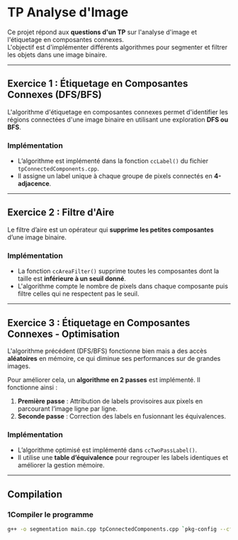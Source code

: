 # TP Analyse d'Image  

Ce projet répond aux **questions d'un TP** sur l'analyse d'image et l'étiquetage en composantes connexes.  
L'objectif est d'implémenter différents algorithmes pour segmenter et filtrer les objets dans une image binaire.  

---

## Exercice 1 : Étiquetage en Composantes Connexes (DFS/BFS)  

L'algorithme d'étiquetage en composantes connexes permet d'identifier les régions connectées d'une image binaire en utilisant une exploration **DFS ou BFS**.  

### Implémentation  
- L’algorithme est implémenté dans la fonction `ccLabel()` du fichier `tpConnectedComponents.cpp`.  
- Il assigne un label unique à chaque groupe de pixels connectés en **4-adjacence**.  

---

## Exercice 2 : Filtre d'Aire  

Le filtre d’aire est un opérateur qui **supprime les petites composantes** d’une image binaire.  

### Implémentation  
- La fonction `ccAreaFilter()` supprime toutes les composantes dont la taille est **inférieure à un seuil donné**.  
- L'algorithme compte le nombre de pixels dans chaque composante puis filtre celles qui ne respectent pas le seuil.  

---

##  Exercice 3 : Étiquetage en Composantes Connexes - Optimisation  

L'algorithme précédent (DFS/BFS) fonctionne bien mais a des accès **aléatoires** en mémoire, ce qui diminue ses performances sur de grandes images.  

Pour améliorer cela, un **algorithme en 2 passes** est implémenté. Il fonctionne ainsi :  

1. **Première passe** : Attribution de labels provisoires aux pixels en parcourant l’image ligne par ligne.  
2. **Seconde passe** : Correction des labels en fusionnant les équivalences.  

### Implémentation  
- L’algorithme optimisé est implémenté dans `ccTwoPassLabel()`.  
- Il utilise une **table d’équivalence** pour regrouper les labels identiques et améliorer la gestion mémoire.  
---

## Compilation 

### 1Compiler le programme  
```bash
g++ -o segmentation main.cpp tpConnectedComponents.cpp `pkg-config --cflags --libs opencv4`
